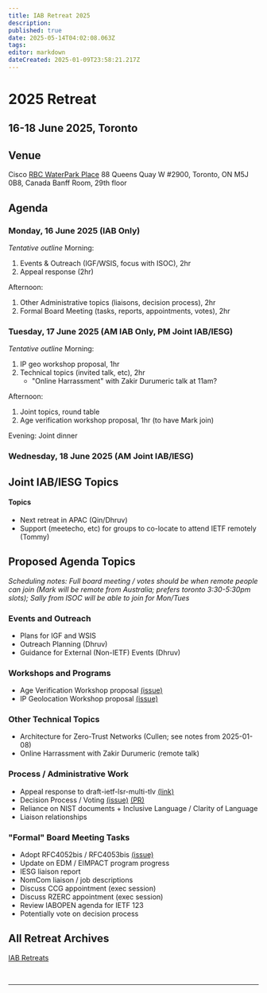 ```yaml
---
title: IAB Retreat 2025
description: 
published: true
date: 2025-05-14T04:02:08.063Z
tags: 
editor: markdown
dateCreated: 2025-01-09T23:58:21.217Z
---
```


# 2025 Retreat

## 16-18 June 2025, Toronto



## Venue

Cisco
[RBC WaterPark Place](https://www.google.com/maps/place/RBC+WaterPark+Place/@43.6412316,-79.3806854,711m/data=!3m3!1e3!4b1!5s0x882b3757de085e91:0xc359f58994eb5f5!4m6!3m5!1s0x89d4cb2b39ecdfff:0x339b036765fc71b3!8m2!3d43.6412277!4d-79.3781051!16s%2Fg%2F11b6hs_351?entry=ttu&g_ep=EgoyMDI1MDIxMC4wIKXMDSoJLDEwMjExMjM0SAFQAw%3D%3D)
88 Queens Quay W #2900, 
Toronto, ON M5J 0B8, Canada
Banff Room, 29th floor

## Agenda

### Monday, 16 June 2025 (IAB Only)

*Tentative outline*
Morning:
1. Events & Outreach (IGF/WSIS, focus with ISOC), 2hr
1. Appeal response (2hr)

Afternoon:
1. Other Administrative topics (liaisons, decision process), 2hr
1. Formal Board Meeting (tasks, reports, appointments, votes), 2hr

### Tuesday, 17 June 2025 (AM IAB Only, PM Joint IAB/IESG)

*Tentative outline*
Morning:
1. IP geo workshop proposal, 1hr
1. Technical topics (invited talk, etc), 2hr
	- "Online Harrassment" with Zakir Durumeric talk at 11am?

Afternoon:
1. Joint topics, round table
1. Age verification workshop proposal, 1hr (to have Mark join)

Evening:
Joint dinner

### Wednesday, 18 June 2025 (AM Joint IAB/IESG)




## Joint IAB/IESG Topics


#### Topics

- Next retreat in APAC (Qin/Dhruv)
- Support (meetecho, etc) for groups to co-locate to attend IETF remotely (Tommy)


## Proposed Agenda Topics

*Scheduling notes: Full board meeting / votes should be when remote people can join (Mark will be remote from Australia; prefers toronto 3:30-5:30pm slots); Sally from ISOC will be able to join for Mon/Tues*

### Events and Outreach

- Plans for IGF and WSIS 
- Outreach Planning (Dhruv)
- Guidance for External (Non-IETF) Events (Dhruv)

### Workshops and Programs
- Age Verification Workshop proposal [(issue)](https://github.com/intarchboard/responsibilities/issues/38)
- IP Geolocation Workshop proposal [(issue)](https://github.com/intarchboard/responsibilities/issues/26)

### Other Technical Topics

- Architecture for Zero-Trust Networks (Cullen; see notes from 2025-01-08)
- Online Harrassment with Zakir Durumeric (remote talk)

### Process / Administrative Work
- Appeal response to draft-ietf-lsr-multi-tlv [(link)](https://datatracker.ietf.org/group/iab/appeals/artifact/130)
- Decision Process / Voting [(issue)](https://github.com/intarchboard/responsibilities/issues/2) [(PR)](https://github.com/ietf/wiki.ietf.org/pull/95)
- Reliance on NIST documents + Inclusive Language / Clarity of Language
- Liaison relationships

### "Formal" Board Meeting Tasks
- Adopt RFC4052bis / RFC4053bis [(issue)](https://github.com/intarchboard/responsibilities/issues/35)
- Update on EDM / EIMPACT program progress
- IESG liaison report
- NomCom liaison / job descriptions
- Discuss CCG appointment (exec session)
- Discuss RZERC appointment (exec session)
- Review IABOPEN agenda for IETF 123
- Potentially vote on decision process
 
## All Retreat Archives
[IAB Retreats](/group/iab/IAB_Retreats)

&nbsp;
&nbsp;
&nbsp;

---
